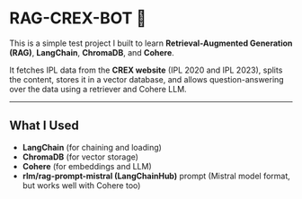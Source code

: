 # RAG-CREX-BOT 🏏

This is a simple test project I built to learn **Retrieval-Augmented Generation (RAG)**, **LangChain**, **ChromaDB**, and **Cohere**.

It fetches IPL data from the **CREX website** (IPL 2020 and IPL 2023), splits the content, stores it in a vector database, and allows question-answering over the data using a retriever and Cohere LLM.

---

## What I Used

- **LangChain** (for chaining and loading)
- **ChromaDB** (for vector storage)
- **Cohere** (for embeddings and LLM)
- **rlm/rag-prompt-mistral (LangChainHub)** prompt (Mistral model format, but works well with Cohere too)
